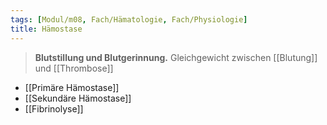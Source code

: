 ```yaml
---
tags: [Modul/m08, Fach/Hämatologie, Fach/Physiologie]
title: Hämostase
---
```

> **Blutstillung und Blutgerinnung.** Gleichgewicht zwischen [[Blutung]] und [[Thrombose]]
- [[Primäre Hämostase]]
- [[Sekundäre Hämostase]]
- [[Fibrinolyse]]